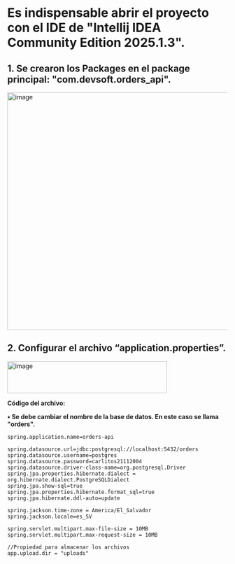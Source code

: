 # Es indispensable abrir el proyecto con el IDE de "Intellij IDEA Community Edition 2025.1.3".

## 1. Se crearon los Packages en el package principal: "com.devsoft.orders_api".

<img width="772" height="543" alt="image" src="https://github.com/user-attachments/assets/6c278203-f391-4407-ad63-07d3d788505c" />

## 2. Configurar el archivo “application.properties”.

<img width="365" height="73" alt="image" src="https://github.com/user-attachments/assets/a9107715-620d-41ed-a5a4-9cb9d3007653" />


**Código del archivo:**

**•	Se debe cambiar el nombre de la base de datos. En este caso se llama "orders".**

```
spring.application.name=orders-api

spring.datasource.url=jdbc:postgresql://localhost:5432/orders
spring.datasource.username=postgres
spring.datasource.password=carlitos21112004
spring.datasource.driver-class-name=org.postgresql.Driver
spring.jpa.properties.hibernate.dialect = org.hibernate.dialect.PostgreSQLDialect
spring.jpa.show-sql=true
spring.jpa.properties.hibernate.format_sql=true
spring.jpa.hibernate.ddl-auto=update

spring.jackson.time-zone = America/El_Salvador
spring.jackson.locale=es_SV

spring.servlet.multipart.max-file-size = 10MB
spring.servlet.multipart.max-request-size = 10MB

//Propiedad para almacenar los archivos
app.upload.dir = "uploads"
```





